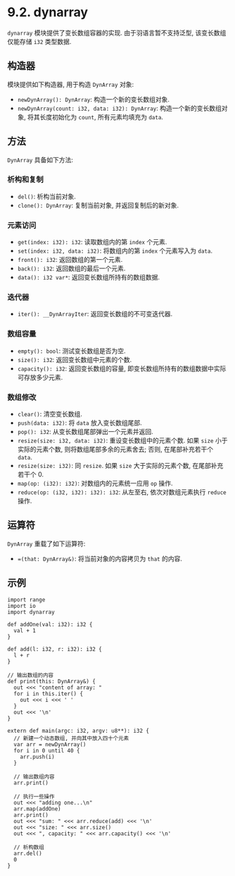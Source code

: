 # 9.2. dynarray

`dynarray` 模块提供了变长数组容器的实现. 由于羽语言暂不支持泛型, 该变长数组仅能存储 `i32` 类型数据.

## 构造器

模块提供如下构造器, 用于构造 `DynArray` 对象:

* `newDynArray(): DynArray`: 构造一个新的变长数组对象.
* `newDynArray(count: i32, data: i32): DynArray`: 构造一个新的变长数组对象, 将其长度初始化为 `count`, 所有元素均填充为 `data`.

## 方法

`DynArray` 具备如下方法:

### 析构和复制

* `del()`: 析构当前对象.
* `clone(): DynArray`: 复制当前对象, 并返回复制后的新对象.

### 元素访问

* `get(index: i32): i32`: 读取数组内的第 `index` 个元素.
* `set(index: i32, data: i32)`: 将数组内的第 `index` 个元素写入为 `data`.
* `front(): i32`: 返回数组的第一个元素.
* `back(): i32`: 返回数组的最后一个元素.
* `data(): i32 var*`: 返回变长数组所持有的数组数据.

### 迭代器

* `iter(): __DynArrayIter`: 返回变长数组的不可变迭代器.

### 数组容量

* `empty(): bool`: 测试变长数组是否为空.
* `size(): i32`: 返回变长数组中元素的个数.
* `capacity(): i32`: 返回变长数组的容量, 即变长数组所持有的数组数据中实际可存放多少元素.

### 数组修改

* `clear()`: 清空变长数组.
* `push(data: i32)`: 将 `data` 放入变长数组尾部.
* `pop(): i32`: 从变长数组尾部弹出一个元素并返回.
* `resize(size: i32, data: i32)`: 重设变长数组中的元素个数. 如果 `size` 小于实际的元素个数, 则将数组尾部多余的元素舍去; 否则, 在尾部补充若干个 `data`.
* `resize(size: i32)`: 同 `resize`. 如果 `size` 大于实际的元素个数, 在尾部补充若干个 0.
* `map(op: (i32): i32)`: 对数组内的元素统一应用 `op` 操作.
* `reduce(op: (i32, i32): i32): i32`: 从左至右, 依次对数组元素执行 `reduce` 操作.

## 运算符

`DynArray` 重载了如下运算符:

* `=(that: DynArray&)`: 将当前对象的内容拷贝为 `that` 的内容.

## 示例

```yu
import range
import io
import dynarray

def addOne(val: i32): i32 {
  val + 1
}

def add(l: i32, r: i32): i32 {
  l + r
}

// 输出数组的内容
def print(this: DynArray&) {
  out <<< "content of array: "
  for i in this.iter() {
    out <<< i <<< ' '
  }
  out <<< '\n'
}

extern def main(argc: i32, argv: u8**): i32 {
  // 新建一个动态数组, 并向其中放入四十个元素
  var arr = newDynArray()
  for i in 0 until 40 {
    arr.push(i)
  }

  // 输出数组内容
  arr.print()

  // 执行一些操作
  out <<< "adding one...\n"
  arr.map(addOne)
  arr.print()
  out <<< "sum: " <<< arr.reduce(add) <<< '\n'
  out <<< "size: " <<< arr.size()
  out <<< ", capacity: " <<< arr.capacity() <<< '\n'

  // 析构数组
  arr.del()
  0
}
```
